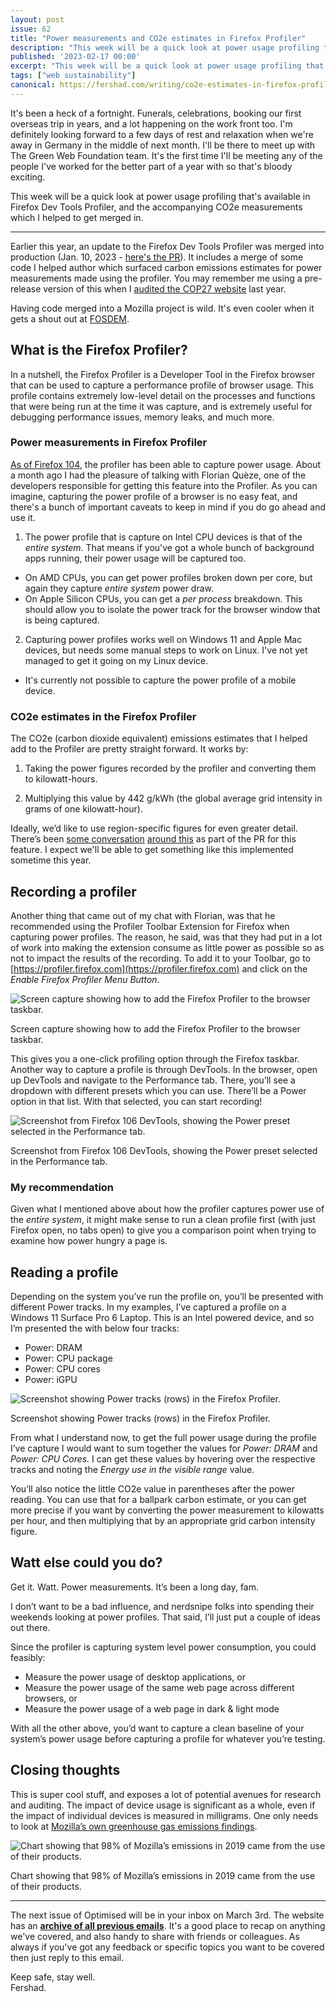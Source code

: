 ```yaml
---
layout: post
issue: 62
title: "Power measurements and CO2e estimates in Firefox Profiler"
description: "This week will be a quick look at power usage profiling that's available in Firefox Dev Tools Profiler, and the accompanying CO2e measurements."
published: '2023-02-17 00:00'
excerpt: "This week will be a quick look at power usage profiling that's available in Firefox Dev Tools Profiler, and the accompanying CO2e measurements."
tags: ["web sustainability"]
canonical: https://fershad.com/writing/co2e-estimates-in-firefox-profiler/
---
```


It's been a heck of a fortnight. Funerals, celebrations, booking our first overseas trip in years, and a lot happening on the work front too. I'm definitely looking forward to a few days of rest and relaxation when we're away in Germany in the middle of next month. I'll be there to meet up with The Green Web Foundation team. It's the first time I'll be meeting any of the people I've worked for the better part of a year with so that's bloody exciting.

This week will be a quick look at power usage profiling that's available in Firefox Dev Tools Profiler, and the accompanying CO2e measurements which I helped to get merged in.

***

<!-- # Power measurements and CO2e estimates in Firefox Profiler -->

Earlier this year, an update to the Firefox Dev Tools Profiler was merged into production (Jan. 10, 2023 - [here's the PR](https://github.com/firefox-devtools/profiler/pull/4414)). It includes a merge of some code I helped author which surfaced carbon emissions estimates for power measurements made using the profiler. You may remember me using a pre-release version of this when I [audited the COP27 website](https://fershad.com/writing/cop27-egypt-a-webpage-sustainability-review/) last year.

Having code merged into a Mozilla project is wild. It's even cooler when it gets a shout out at [FOSDEM](https://fosdem.org/2023/schedule/event/energy_power_profiling_firefox/).

## What is the Firefox Profiler?

In a nutshell, the Firefox Profiler is a Developer Tool in the Firefox browser that can be used to capture a performance profile of browser usage. This profile contains extremely low-level detail on the processes and functions that were being run at the time it was capture, and is extremely useful for debugging performance issues, memory leaks, and much more.

### Power measurements in Firefox Profiler

[As of Firefox 104](https://www.mozilla.org/en-US/firefox/104.0/releasenotes/), the profiler has been able to capture power usage. About a month ago I had the pleasure of talking with Florian Quèze, one of the developers responsible for getting this feature into the Profiler. As you can imagine, capturing the power profile of a browser is no easy feat, and there's a bunch of important caveats to keep in mind if you do go ahead and use it.

1. The power profile that is capture on Intel CPU devices is that of the *entire system*. That means if you've got a whole bunch of background apps running, their power usage will be captured too.

- On AMD CPUs, you can get power profiles broken down per core, but again they capture *entire system* power draw.
- On Apple Silicon CPUs, you can get a *per process* breakdown. This should allow you to isolate the power track for the browser window that is being captured.

2. Capturing power profiles works well on Windows 11 and Apple Mac devices, but needs some manual steps to work on Linux. I've not yet managed to get it going on my Linux device.

- It's currently not possible to capture the power profile of a mobile device.

### CO2e estimates in the Firefox Profiler

The CO2e (carbon dioxide equivalent) emissions estimates that I helped add to the Profiler are pretty straight forward. It works by:

1. Taking the power figures recorded by the profiler and converting them to kilowatt-hours.

2. Multiplying this value by 442 g/kWh (the global average grid intensity in grams of one kilowatt-hour).

Ideally, we’d like to use region-specific figures for even greater detail. There’s been [some conversation](https://github.com/firefox-devtools/profiler/pull/4243#issuecomment-1266624528) [around this](https://github.com/firefox-devtools/profiler/pull/4243#issuecomment-1270018399) as part of the PR for this feature. I expect we'll be able to get something like this implemented sometime this year.

## Recording a profiler

Another thing that came out of my chat with Florian, was that he recommended using the Profiler Toolbar Extension for Firefox when capturing power profiles. The reason, he said, was that they had put in a lot of work into making the extension consume as little power as possible so as not to impact the results of the recording. To add it to your Toolbar, go to [https://profiler.firefox.com](https://profiler.firefox.com) and click on the *Enable Firefox Profiler Menu Button*.

![Screen capture showing how to add the Firefox Profiler to the browser taskbar.](https://fershad.com/image/fetch/f_avif/q_auto/https://cdn.sanity.io/images/twtrbzfo/production/f93b05a2dfa1d52c97e209360eebb7443707ea12-1404x1073.png?auto=format)

Screen capture showing how to add the Firefox Profiler to the browser taskbar.

This gives you a one-click profiling option through the Firefox taskbar. Another way to capture a profile is through DevTools. In the browser, open up DevTools and navigate to the Performance tab. There, you’ll see a dropdown with different presets which you can use. There’ll be a Power option in that list. With that selected, you can start recording!

![Screenshot from Firefox 106 DevTools, showing the Power preset selected in the Performance tab.](https://fershad.com/image/fetch/f_avif/q_auto/https://cdn.sanity.io/images/twtrbzfo/production/c002eb1d76f1294417f3f7f63ffef37af7edcd7c-989x443.png?auto=format)

Screenshot from Firefox 106 DevTools, showing the Power preset selected in the Performance tab.

### My recommendation

Given what I mentioned above about how the profiler captures power use of the *entire system*, it might make sense to run a clean profile first (with just Firefox open, no tabs open) to give you a comparison point when trying to examine how power hungry a page is.

## Reading a profile

Depending on the system you’ve run the profile on, you’ll be presented with different Power tracks. In my examples, I’ve captured a profile on a Windows 11 Surface Pro 6 Laptop. This is an Intel powered device, and so I’m presented the with below four tracks:

- Power: DRAM
- Power: CPU package
- Power: CPU cores
- Power: iGPU

![Screenshot showing Power tracks (rows) in the Firefox Profiler.](https://fershad.com/image/fetch/f_avif/q_auto/https://cdn.sanity.io/images/twtrbzfo/production/b8b3f4fc314f3da222b1397eedca403b29ed92a9-873x196.png?auto=format)

Screenshot showing Power tracks (rows) in the Firefox Profiler.

From what I understand now, to get the full power usage during the profile I’ve capture I would want to sum together the values for *Power: DRAM*  and *Power: CPU Cores.* I can get these values by hovering over the respective tracks and noting the *Energy use in the visible range* value.

You’ll also notice the little CO2e value in parentheses after the power reading. You can use that for a ballpark carbon estimate, or you can get more precise if you want by converting the power measurement to kilowatts per hour, and then multiplying that by an appropriate grid carbon intensity figure.

## Watt else could you do?

Get it. Watt. Power measurements. It’s been a long day, fam.

I don’t want to be a bad influence, and nerdsnipe folks into spending their weekends looking at power profiles. That said, I’ll just put a couple of ideas out there.

Since the profiler is capturing system level power consumption, you could feasibly:

- Measure the power usage of desktop applications, or
- Measure the power usage of the same web page across different browsers, or
- Measure the power usage of a web page in dark & light mode

With all the other above, you’d want to capture a clean baseline of your system’s power usage before capturing a profile for whatever you’re testing.

## Closing thoughts

This is super cool stuff, and exposes a lot of potential avenues for research and auditing. The impact of device usage is significant as a whole, even if the impact of individual devices is measured in milligrams. One only needs to look at [Mozilla’s own greenhouse gas emissions findings](https://blog.mozilla.org/en/mozilla/release-mozillas-greenhouse-gas-emissions-baseline/).

![Chart showing that 98% of Mozilla’s emissions in 2019 came from the use of their products.](https://fershad.com/image/fetch/f_avif/q_auto/https://cdn.sanity.io/images/twtrbzfo/production/d0fc5ea8b241ce725d4ed429fc92e553c2eea97a-1920x1080.png?auto=format)

Chart showing that 98% of Mozilla’s emissions in 2019 came from the use of their products.

***

The next issue of Optimised will be in your inbox on March 3rd. The website has an **[archive of all previous emails](https://optimised.email/)**. It's a good place to recap on anything we've covered, and also handy to share with friends or colleagues. As always if you've got any feedback or specific topics you want to be covered then just reply to this email.

Keep safe, stay well.  
Fershad.

